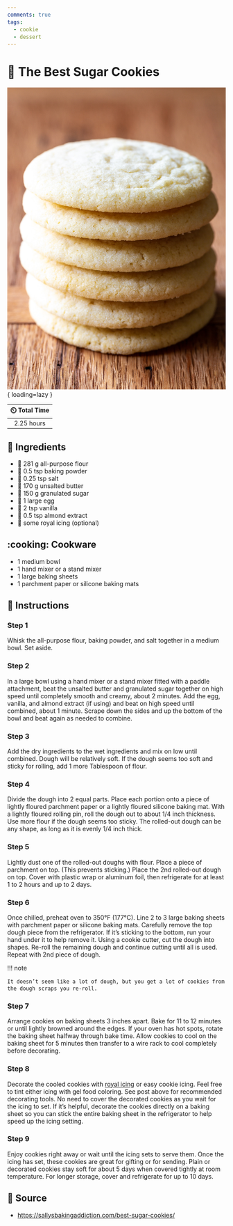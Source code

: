 ```yaml
---
comments: true
tags:
  - cookie
  - dessert
---
```

# :cookie: The Best Sugar Cookies

![The Best Sugar Cookies](../assets/images/the-best-sugar-cookies.jpg){ loading=lazy }

| :timer_clock: Total Time |
|:-----------------------: |
| 2.25 hours |

## :salt: Ingredients

- :ear_of_rice: 281 g all-purpose flour
- :dash: 0.5 tsp baking powder
- :salt: 0.25 tsp salt
- :butter: 170 g unsalted butter
- :candy: 150 g granulated sugar
- :egg: 1 large egg
- :icecream: 2 tsp vanilla
- :chestnut: 0.5 tsp almond extract
- :crown: some royal icing (optional)

## :cooking: Cookware

- 1 medium bowl
- 1 hand mixer or a stand mixer
- 1 large baking sheets
- 1 parchment paper or silicone baking mats

## :pencil: Instructions

### Step 1

Whisk the all-purpose flour, baking powder, and salt together in a medium bowl. Set aside.

### Step 2

In a large bowl using a hand mixer or a stand mixer fitted with a paddle attachment, beat the unsalted butter and
granulated sugar together on high speed until completely smooth and creamy, about 2 minutes. Add the egg, vanilla, and
almond extract (if using) and beat on high speed until combined, about 1 minute. Scrape down the sides and up the bottom
of the bowl and beat again as needed to combine.

### Step 3

Add the dry ingredients to the wet ingredients and mix on low until combined. Dough will be relatively soft. If the
dough seems too soft and sticky for rolling, add 1 more Tablespoon of flour.

### Step 4

Divide the dough into 2 equal parts. Place each portion onto a piece of lightly floured parchment paper or a lightly
floured silicone baking mat. With a lightly floured rolling pin, roll the dough out to about 1/4 inch thickness. Use
more flour if the dough seems too sticky. The rolled-out dough can be any shape, as long as it is evenly 1/4 inch thick.

### Step 5

Lightly dust one of the rolled-out doughs with flour. Place a piece of parchment on top. (This prevents sticking.) Place
the 2nd rolled-out dough on top. Cover with plastic wrap or aluminum foil, then refrigerate for at least 1 to 2 hours
and up to 2 days.

### Step 6

Once chilled, preheat oven to 350°F (177°C). Line 2 to 3 large baking sheets with parchment paper or silicone baking
mats. Carefully remove the top dough piece from the refrigerator. If it’s sticking to the bottom, run your hand under
it to help remove it. Using a cookie cutter, cut the dough into shapes. Re-roll the remaining dough and continue cutting
until all is used. Repeat with 2nd piece of dough.

!!! note

    It doesn’t seem like a lot of dough, but you get a lot of cookies from the dough scraps you re-roll.

### Step 7

Arrange cookies on baking sheets 3 inches apart. Bake for 11 to 12 minutes or until lightly browned around the edges. If
your oven has hot spots, rotate the baking sheet halfway through bake time. Allow cookies to cool on the baking sheet
for 5 minutes then transfer to a wire rack to cool completely before decorating.

### Step 8

Decorate the cooled cookies with [royal icing][1] or easy cookie icing. Feel free to tint either icing with gel food
coloring. See post above for recommended decorating tools. No need to cover the decorated cookies as you wait for the
icing to set. If it’s helpful, decorate the cookies directly on a baking sheet so you can stick the entire baking
sheet in the refrigerator to help speed up the icing setting.

### Step 9

Enjoy cookies right away or wait until the icing sets to serve them. Once the icing has set, these cookies are great for
gifting or for sending. Plain or decorated cookies stay soft for about 5 days when covered tightly at room temperature.
For longer storage, cover and refrigerate for up to 10 days.

## :link: Source

- <https://sallysbakingaddiction.com/best-sugar-cookies/>

[1]: <../ingredients/post-baking-glazes/royal-icing.md>
